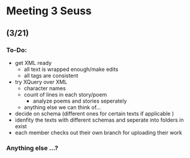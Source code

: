 # Meeting 3 Seuss 
## (3/21)
### To-Do:
- get XML ready 
    - all text is wrapped enough/make edits 
    - all tags are consistent 
- try XQuery over XML 
     - character names
     - count of lines in each story/poem 
        - analyze poems and stories seperately 
    - anything else we can think of...
- decide on schema (different ones for certain texts if applicable ) 
- idenfity the texts with different schemas and seperate into folders in exist 
- each member checks out their own branch for uploading their work 

### Anything else ...?
